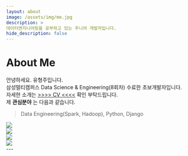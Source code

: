 ```yaml
---
layout: about
image: /assets/img/me.jpg
description: >
데이터엔지니어링을 공부하고 있는 주니어 개발자입니다.
hide_description: false
---
```

# About Me
<!--author-->
안녕하세요. 유형주입니다.<br>
삼성멀티캠퍼스 Data Science & Engineering(8회차) 수료한 초보개발자입니다.<br>
자세한 소개는 [>>>> CV <<<<](/public/CV.pdf) 확인 부탁드립니다.<br>
제 **관심분야** 는 다음과 같습니다.
> Data Engineering(Spark, Hadoop), Python, Django 
<div class="me">
<div><img src= "/assets/me/cheetah1.jpg"></div>
<div><img src= "/assets/me/cheetah2.jpg"></div>
<div><img src= "/assets/me/cheetah3.jpg"></div>
<div><img src= "/assets/me/cheetah4.jpg"></div>
</div>
<script>
$(document).ready(function(){
$('.me').slick();
});
</script>
---